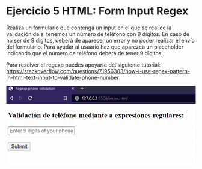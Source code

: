 # Ejercicio 5 HTML: Form Input Regex

Realiza un formulario que contenga un input en el que se
realice la validación de si tenemos un número de teléfono con 9 dígitos. En caso de no ser de 9 dígitos, deberá de aparecer un error y no poder realizar el envío del formulario. Para ayudar al usuario haz que aparezca un placeholder indicando que el número de teléfono deberá de tener 9 dígitos.

Para resolver el regexp puedes apoyarte del siguiente tutorial: https://stackoverflow.com/questions/71956383/how-i-use-regex-pattern-in-html-text-input-to-validate-phone-number

![Enunciado](../Enunciados/Enunciado_HTML_5.gif)